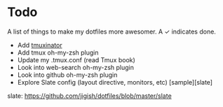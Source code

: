 Todo
====

A list of things to make my dotfiles more awesomer. A ✓ indicates done.

- Add [tmuxinator](https://github.com/aziz/tmuxinator)
- Add tmux oh-my-zsh plugin
- Update my .tmux.conf (read Tmux book)
- Look into web-search oh-my-zsh plugin
- Look into github oh-my-zsh plugin
- Explore Slate config (layout directive, monitors, etc) [sample][slate]

slate: https://github.com/jigish/dotfiles/blob/master/slate
